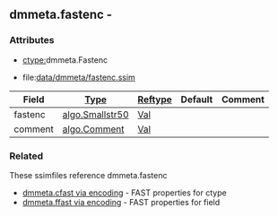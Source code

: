 ## dmmeta.fastenc -


### Attributes
<a href="#attributes"></a>
<!-- dev.mdmark  mdmark:MDSECTION  state:BEG_AUTO  param:Attributes -->
* [ctype:](/txt/ssimdb/dmmeta/ctype.md)dmmeta.Fastenc

* file:[data/dmmeta/fastenc.ssim](/data/dmmeta/fastenc.ssim)

|Field|[Type](/txt/ssimdb/dmmeta/ctype.md)|[Reftype](/txt/ssimdb/dmmeta/reftype.md)|Default|Comment|
|---|---|---|---|---|
|fastenc|[algo.Smallstr50](/txt/protocol/algo/README.md#algo-smallstr50)|[Val](/txt/exe/amc/reftypes.md#val)|||
|comment|[algo.Comment](/txt/protocol/algo/Comment.md)|[Val](/txt/exe/amc/reftypes.md#val)|||

<!-- dev.mdmark  mdmark:MDSECTION  state:END_AUTO  param:Attributes -->

### Related
<a href="#related"></a>
<!-- dev.mdmark  mdmark:MDSECTION  state:BEG_AUTO  param:Related -->
These ssimfiles reference dmmeta.fastenc

* [dmmeta.cfast via encoding](/txt/ssimdb/dmmeta/cfast.md) - FAST properties for ctype 
* [dmmeta.ffast via encoding](/txt/ssimdb/dmmeta/ffast.md) - FAST properties for field 

<!-- dev.mdmark  mdmark:MDSECTION  state:END_AUTO  param:Related -->

